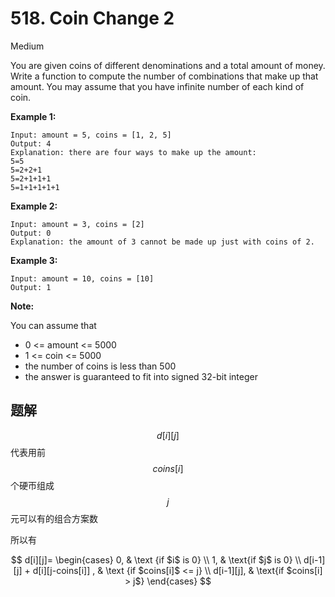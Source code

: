 # 518. Coin Change 2

Medium

You are given coins of different denominations and a total amount of money. Write a function to compute the number of combinations that make up  that amount. You may assume that you have infinite number of each kind  of coin.

 

**Example 1:**

```
Input: amount = 5, coins = [1, 2, 5]
Output: 4
Explanation: there are four ways to make up the amount:
5=5
5=2+2+1
5=2+1+1+1
5=1+1+1+1+1
```

**Example 2:**

```
Input: amount = 3, coins = [2]
Output: 0
Explanation: the amount of 3 cannot be made up just with coins of 2.
```

**Example 3:**

```
Input: amount = 10, coins = [10] 
Output: 1
```

 

**Note:**

You can assume that

- 0 <= amount <= 5000
- 1 <= coin <= 5000
- the number of coins is less than 500
- the answer is guaranteed to fit into signed 32-bit integer


## 题解

$$d[i][j]$$ 代表用前 $$coins[i]$$ 个硬帀组成 $$j$$ 元可以有的组合方案数

所以有

$$ d[i][j]= \begin{cases} 0, & \text {if $i$ is 0} \\ 1, & \text{if $j$ is 0} \\ d[i-1][j] + d[i][j-coins[i]] , & \text {if $coins[i]$ <= j} \\ d[i-1][j], & \text{if $coins[i] > j$} \end{cases}  $$
